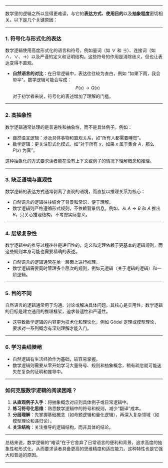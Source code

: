 
---

数学里的逻辑之所以显得更难读，与它的**表达方式、使用目的**以及**抽象程度**密切相关。以下是几个关键原因：

---

### 1. **符号化与形式化的表达**
数学逻辑使用高度形式化的语言和符号，例如量词（如 ∀ 和 ∃）、连接词（如 ∧、∨、→）以及严谨的定义和证明结构。这些符号的作用是消除歧义，但也让表达变得不直观。

- **自然语言的对比**：在日常逻辑中，表达往往较为直白，例如 "如果下雨，我会带伞"。数学逻辑可能会写成：
  $$
  P(x) \to Q(x)
  $$
  对于初学者来说，符号化的表述增加了理解的门槛。

---

### 2. **高抽象性**
数学逻辑通常处理的是普遍性和抽象性，而不是具体例子。例如：
- 自然语言逻辑：涉及具体事物和直观关系，如“所有人都需要睡觉”。
- 数学逻辑：更关注形式化模式，如“对于所有 $x$，如果 $x$ 属于集合 $A$，那么 $P(x)$ 为真”。

这种抽象化的方式要求读者能在没有上下文或例子的情况下理解概念和推理。

---

### 3. **缺乏语境与直观性**
数学逻辑的表达方式通常剥离了直观的语境，而直接以推理关系为核心：
- 自然语言的逻辑往往结合了背景和常识，便于理解。
- 数学逻辑则严格遵循形式规则，不依赖背景信息。例如，从 $A \to B$ 和 $A$ 推出 $B$，只关心推理结构，不考虑实际意义。

---

### 4. **层级复杂性**
数学逻辑中的推导过程往往是递归性的，定义和定理依赖于更基本的逻辑规则，而这些规则本身可能也需要精确的表述。
- 自然语言的逻辑通常在单一层面上进行推理。
- 数学逻辑需要同时管理多个层次的规则，例如元逻辑（关于逻辑的逻辑）和一阶逻辑。

---

### 5. **目的不同**
自然语言的逻辑通常用于沟通、讨论或解决具体问题，其核心是实用性。数学逻辑的目标是建立通用的推理框架，追求普适性和严谨性。

- 这导致数学逻辑的内容更为技术化和理论化，例如 Gödel 定理或模型理论，要求对一系列概念有深刻理解才能入门。

---

### 6. **学习曲线陡峭**
- 自然逻辑有生活经验作为基础，较容易掌握。
- 数学逻辑则需要从零开始学习大量符号、规则和抽象概念，稍有疏忽就可能迷失在复杂的证明和推导中。

---

### 如何克服数学逻辑的阅读困难？
1. **从直观例子入手**：将抽象概念对应到具体例子或日常逻辑中。
2. **练习符号化思维**：熟悉数学逻辑中的符号和规则，减少“翻译”成本。
3. **分层理解**：先掌握基础概念（如命题逻辑和量化逻辑），再深入复杂领域（如模型理论和递归论）。
4. **关注结构**：关注推导的逻辑结构，而非具体的结论。

---

总结来说，数学逻辑的“难读”在于它舍弃了日常语言的便利和背景，追求高度的抽象性和形式化，从而要求读者具备更高的思维精度和适应能力。这种特性也是它强大和普适的原因。

---
